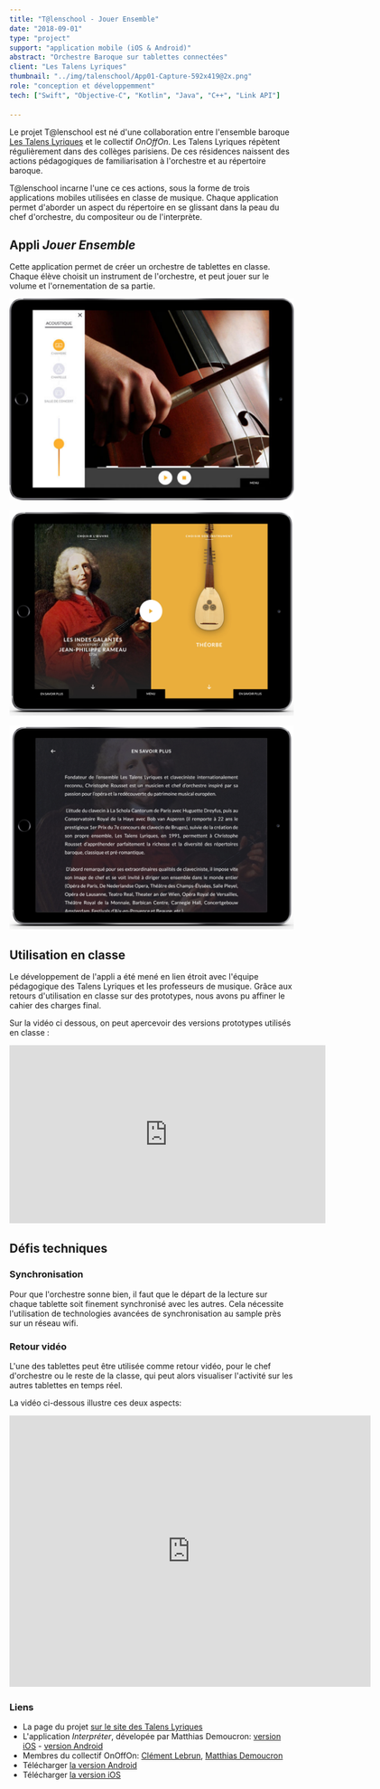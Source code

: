 ```yaml
---
title: "T@lenschool - Jouer Ensemble"
date: "2018-09-01"
type: "project"
support: "application mobile (iOS & Android)"
abstract: "Orchestre Baroque sur tablettes connectées"
client: "Les Talens Lyriques"
thumbnail: "../img/talenschool/App01-Capture-592x419@2x.png"
role: "conception et développemment"
tech: ["Swift", "Objective-C", "Kotlin", "Java", "C++", "Link API"]

---
```


Le projet T@lenschool est né d'une collaboration entre l'ensemble baroque [Les Talens Lyriques](https://www.lestalenslyriques.com/) et le collectif *OnOffOn*. Les Talens Lyriques répètent régulièrement dans des collèges parisiens. De ces résidences naissent des actions pédagogiques de familiarisation à l'orchestre et au répertoire baroque. 


T@lenschool incarne l'une ce ces actions, sous la forme de trois applications mobiles utilisées en classe de musique. Chaque application permet d'aborder un aspect du répertoire en se glissant dans la peau du chef d'orchestre, du compositeur ou de l'interprète.

## Appli *Jouer Ensemble*

Cette application permet de créer un orchestre de tablettes en classe. Chaque élève choisit un instrument de l'orchestre, et peut jouer sur le volume et l'ornementation de sa partie. 

![Jouer Ensemble](../img/talenschool/App01-Capture-592x419@2x.png)

![Jouer Ensemble](../img/talenschool/menu.png)

![Jouer Ensemble](../img/talenschool/savoirplus.png)


## Utilisation en classe

Le développement de l'appli a été mené en lien étroit avec l'équipe pédagogique des Talens Lyriques et les professeurs de musique. Grâce aux retours d'utilisation en classe sur des prototypes, nous avons pu affiner le cahier des charges final.

Sur la vidéo ci dessous, on peut apercevoir des versions prototypes utilisés en classe :

<div class="iframe-container">
<iframe width="560" height="315" src="https://www.youtube.com/embed/78xXiRhL74U" frameborder="0" allow="accelerometer; autoplay; encrypted-media; gyroscope; picture-in-picture" allowfullscreen></iframe>
</div>



## Défis techniques

### Synchronisation
 Pour que l'orchestre sonne bien, il faut que le départ de la lecture sur chaque tablette soit finement synchronisé avec les autres. Cela nécessite l'utilisation de technologies avancées de synchronisation au sample près sur un réseau wifi. 

###  Retour vidéo 
L'une des tablettes peut être utilisée comme retour vidéo, pour le chef d'orchestre ou le reste de la classe, qui peut alors visualiser l'activité sur les autres tablettes en temps réel. 

La vidéo ci-dessous illustre ces deux aspects:

<div class="iframe-container">
<iframe src="https://player.vimeo.com/video/338910434" width="640" height="480" frameborder="0" allow="autoplay; fullscreen" allowfullscreen></iframe>
</div>


### Liens

- La page du projet [sur le site des Talens Lyriques](https://www.lestalenslyriques.com/applis-talenschool/)
- L'application *Interpréter*, dévelopée par Matthias Demoucron: [version iOS](https://itunes.apple.com/fr/app/interpr%C3%A9ter/id1230873613?mt=8) - [version Android](https://play.google.com/store/apps/details?id=com.onoffon.talenschool.atelier3)
- Membres du collectif OnOffOn: [Clément Lebrun](http://www.clementlebrun.com/), [Matthias Demoucron](http://www.fingerfiddleapp.com/)
- Télécharger [la version Android](https://play.google.com/store/apps/details?id=com.lestalenslyriques.jouerensemble&pcampaignid=MKT-Other-global-all-co-prtnr-py-PartBadge-Mar2515-1)
- Télécharger [la version iOS](https://itunes.apple.com/fr/app/jouer-ensemble/id1233988131)
